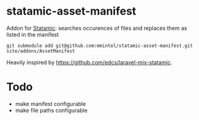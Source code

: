 # statamic-asset-manifest
Addon for [Statamic](https://statamic.com?rfsn=1226699.c208cc): searches occurences of files and replaces them as listed in the manifest

`git submodule add git@github.com:mmintel/statamic-asset-manifest.git site/addons/AssetManifest`

Heavily inspired by https://github.com/edcs/laravel-mix-statamic.

# Todo
* make manifest configurable
* make file paths configurable

